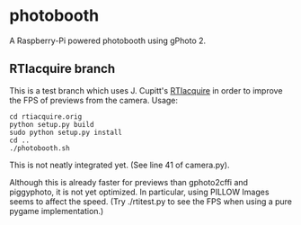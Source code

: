 # photobooth
A Raspberry-Pi powered photobooth using gPhoto 2.

## RTIacquire branch 

This is a test branch which uses J. Cupitt's
[RTIacquire](http://github.com/jcupitt/rtiacquire) in order to improve
the FPS of previews from the camera. Usage:

    cd rtiacquire.orig
    python setup.py build
    sudo python setup.py install
    cd ..
    ./photobooth.sh

This is not neatly integrated yet. (See line 41 of camera.py).

Although this is already faster for previews than gphoto2cffi and
piggyphoto, it is not yet optimized. In particular, using PILLOW
Images seems to affect the speed. (Try ./rtitest.py to see the FPS
when using a pure pygame implementation.)
